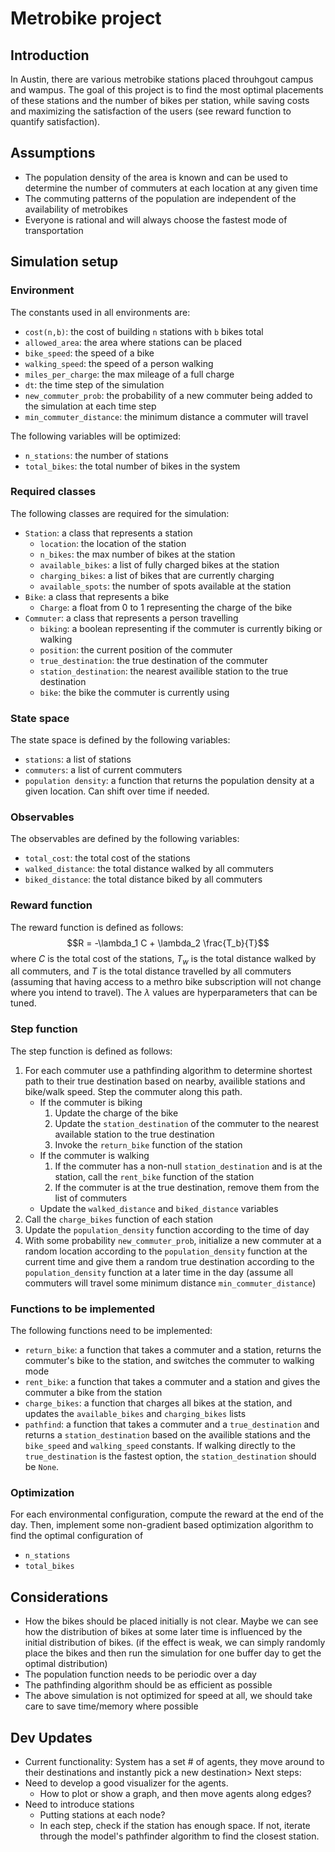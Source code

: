 # Metrobike project

## Introduction
In Austin, there are various metrobike stations placed throuhgout campus and wampus. The goal of this project is to find the most optimal placements of these stations and the number of bikes per station, while saving costs and maximizing the satisfaction of the users (see reward function to quantify satisfaction).

## Assumptions
- The population density of the area is known and can be used to determine the number of commuters at each location at any given time
- The commuting patterns of the population are independent of the availability of metrobikes
- Everyone is rational and will always choose the fastest mode of transportation


## Simulation setup
### Environment
The constants used in all environments are:
- `cost(n,b)`: the cost of building `n` stations with `b` bikes total
- `allowed_area`: the area where stations can be placed
- `bike_speed`: the speed of a bike
- `walking_speed`: the speed of a person walking
- `miles_per_charge`: the max mileage of a full charge
- `dt`: the time step of the simulation
- `new_commuter_prob`: the probability of a new commuter being added to the simulation at each time step
- `min_commuter_distance`: the minimum distance a commuter will travel

The following variables will be optimized:
- `n_stations`: the number of stations
- `total_bikes`: the total number of bikes in the system

### Required classes
The following classes are required for the simulation:
- `Station`: a class that represents a station
  - `location`: the location of the station
  - `n_bikes`: the max number of bikes at the station
  - `available_bikes`: a list of fully charged bikes at the station
  - `charging_bikes`: a list of bikes that are currently charging
  - `available_spots`: the number of spots available at the station
- `Bike`: a class that represents a bike
  - `Charge`: a float from 0 to 1 representing the charge of the bike
- `Commuter`: a class that represents a person travelling
  - `biking`: a boolean representing if the commuter is currently biking or walking
  - `position`: the current position of the commuter
  - `true_destination`: the true destination of the commuter
  - `station_destination`: the nearest availible station to the true destination
  - `bike`: the bike the commuter is currently using

### State space
The state space is defined by the following variables:
- `stations`: a list of stations
- `commuters`: a list of current commuters
- `population density`: a function that returns the population density at a given location. Can shift over time if needed.

### Observables
The observables are defined by the following variables:
- `total_cost`: the total cost of the stations
- `walked_distance`: the total distance walked by all commuters
- `biked_distance`: the total distance biked by all commuters

### Reward function
The reward function is defined as follows:
$$R = -\lambda_1 C + \lambda_2 \frac{T_b}{T}$$
where $C$ is the total cost of the stations, $T_w$ is the total distance walked by all commuters, and $T$ is the total distance travelled by all commuters (assuming that having access to a methro bike subscription will not change where you intend to travel). The $\lambda$ values are hyperparameters that can be tuned.

### Step function
The step function is defined as follows:
1. For each commuter use a pathfinding algorithm to determine shortest path to their true destination based on nearby, availible stations and bike/walk speed. Step the commuter along this path.
    - If the commuter is biking
      1. Update the charge of the bike 
      1. Update the `station_destination` of the commuter to the nearest available station to the true destination
      2. Invoke the `return_bike` function of the station
    - If the commuter is walking
      1. If the commuter has a non-null `station_destination` and is at the station, call the `rent_bike` function of the station
      2. If the commuter is at the true destination, remove them from the list of commuters
    - Update the `walked_distance` and `biked_distance` variables
2. Call the `charge_bikes` function of each station
3. Update the `population_density` function according to the time of day
4. With some probability `new_commuter_prob`, initialize a new commuter at a random location according to the `population_density` function at the current time and give them a random true destination according to the `population_density` function at a later time in the day (assume all commuters will travel some minimum distance `min_commuter_distance`)

### Functions to be implemented
The following functions need to be implemented:
- `return_bike`: a function that takes a commuter and a station, returns the commuter's bike to the station, and switches the commuter to walking mode
- `rent_bike`: a function that takes a commuter and a station and gives the commuter a bike from the station
- `charge_bikes`: a function that charges all bikes at the station, and updates the `available_bikes` and `charging_bikes` lists
- `pathfind`: a function that takes a commuter and a `true_destination` and returns a `station_destination` based on the availible stations and the `bike_speed` and `walking_speed` constants. If walking directly to the `true_destination` is the fastest option, the `station_destination` should be `None`.

### Optimization
For each environmental configuration, compute the reward at the end of the day. Then, implement some non-gradient based optimization algorithm to find the optimal configuration of
- `n_stations`
- `total_bikes`

## Considerations
- How the bikes should be placed initially is not clear. Maybe we can see how the distribution of bikes at some later time is influenced by the initial distribution of bikes. (if the effect is weak, we can simply randomly place the bikes and then run the simulation for one buffer day to get the optimal distribution)
- The population function needs to be periodic over a day
- The pathfinding algorithm should be as efficient as possible
- The above simulation is not optimized for speed at all, we should take care to save time/memory where possible

## Dev Updates
- Current functionality: System has a set # of agents, they move around to their destinations and instantly pick a new destination>
Next steps:
- Need to develop a good visualizer for the agents.
  - How to plot or show a graph, and then move agents along edges?
- Need to introduce stations
  - Putting stations at each node?
  - In each step, check if the station has enough space. If not, iterate through the model's pathfinder algorithm to find the closest station.